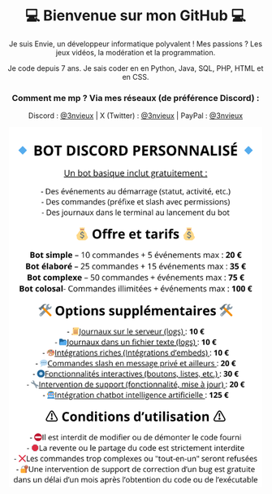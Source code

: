 <div align="center">

# 💻 Bienvenue sur mon GitHub 💻
<p>Je suis Envie, un développeur informatique polyvalent ! Mes passions ? Les jeux vidéos, la modération et la programmation.</p>
<p>Je code depuis 7 ans. Je sais coder en en Python, Java, SQL, PHP, HTML et en CSS.</p>
<h3>Comment me mp ? Via mes réseaux (de préférence Discord) :</h3>

Discord : [@3nvieux](https://github.com/3nvieux) | 
X (Twitter) : [@3nvieux](https://x.com/3nvieux) | 
PayPal : [@3nvieux](https://paypal.me/3nvieux)

<img src="tarifs.png" width="500">

</div>
